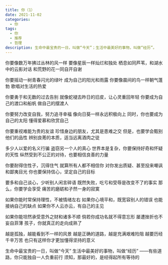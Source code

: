 ```yaml
---
title: 你（1）
date: 2021-11-02
categories:
  - 你
tags:
  - 你
  - 推荐
  - 哲理
description: 生命中最宝贵的一日，叫做“今天”；生活中最美好的事物，叫做“经历”。
---
```


你要像数万年拂过丛林的风一样
要像星辰一样灿烂和独处
栖息如同芦苇，和湖水中的云影对话
和荒野的花一同自开自谢

你要摇动一树青春闪光的绿叶
成为自己的阳光和雨露
你要像晨间的鸟一样朝气蓬勃
歌唱对生活的热爱

你要勇于和无数的过去告别
就像蛇褪去昨日的旧皮，让心灵重回年轻
你要成为自己的渡口和船帆
做自己的摆渡人

你要努力改变自我，努力追寻幸福
像向日葵一样永远积极向上
同时，你也要成为自己的太阳
懂得爱慕和欣赏自己

你要重视难能为贵的友谊
珍惜身边的朋友，尤其是患难之交
但是，也要学会甄别他们的品性
辨别良莠的本质，适当远离酒肉之徒

多少人以爱的名义行骗
盗窃另一个人的真心
世界本是复杂，你要保持好奇和怀疑的天性
纵然受到不公正的对待，也要相信良善的力量

你要耐得住性子，沉得住气
就算所有人都不相信你
对你发出质疑、甚至投来嘲讽和鄙夷目光
你也要保持信心，坚定自己的目标

要多和自己谈心，少听别人闲言碎语
既然失败，吃亏和受辱是改变不了的事实
那么，你要学会享受
痛苦的磨砺和孑然一身的寂寞

如果你能时常保持理性，不被情绪左右
如果你心境平和，既宽容别人的错误
也能接纳自己的缺点
如果你不人云亦云，有自己的主见

如果你能坦然承受意外之财和诸多不顺
倘若你成功名就不得意忘形
屡遭挫折也不妄自菲薄
孩子，你就真正的走向成熟了

越是孤独，越能看到不一样的风景
越是正确的道路，越是充满艰难险阻
越要历经千辛万苦
也只有这样你才更加懂得坚持的意义

生命中最宝贵的一日，叫做“今天”
生活中最美好的事物，叫做“经历”
——有些道路，你只能独自一人负重前行
须知，那最好的，是经得起所有等待的
